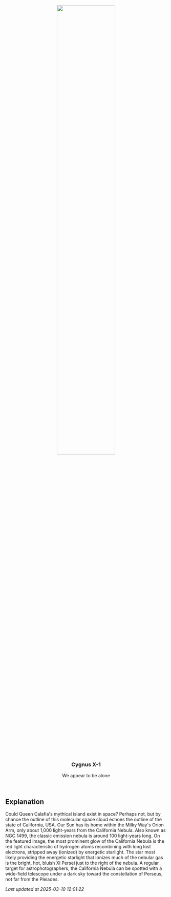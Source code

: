 <p align='center'>
    <img src='https://apod.nasa.gov/apod/image/2503/California_Mendez_960.jpg' width='60%' />
    <h3 align="center">Cygnus X-1</h3>
    <p align="center">We appear to be alone</p>
</p>
<br/>

Explanation
--
Could Queen Calafia's mythical island exist in space? Perhaps not, but by chance the outline of this molecular space cloud echoes the outline of the state of California, USA. Our Sun has its home within the Milky Way's Orion Arm, only about 1,000 light-years from the California Nebula. Also known as NGC 1499, the classic emission nebula is around 100 light-years long. On the featured image, the most prominent glow of the California Nebula is the red light characteristic of hydrogen atoms recombining with long lost electrons, stripped away (ionized) by energetic starlight. The star most likely providing the energetic starlight that ionizes much of the nebular gas is the bright, hot, bluish Xi Persei just to the right of the nebula.  A regular target for astrophotographers, the California Nebula can be spotted with a wide-field telescope under a dark sky toward the constellation of Perseus, not far from the Pleiades.


*Last updated at 2025-03-10 12:01:22*
